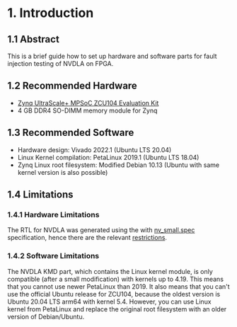 # 1. Introduction
## 1.1 Abstract
This is a brief guide how to set up hardware and software parts for fault injection testing of NVDLA on FPGA.

## 1.2 Recommended Hardware
- [Zynq UltraScale+ MPSoC ZCU104 Evaluation Kit](https://www.xilinx.com/products/boards-and-kits/zcu104.html)
- 4 GB DDR4 SO-DIMM memory module for Zynq

## 1.3 Recommended Software
- Hardware design: Vivado 2022.1 (Ubuntu LTS 20.04)
- Linux Kernel compilation: PetaLinux 2019.1 (Ubuntu LTS 18.04)
- Zynq Linux root filesystem: Modified Debian 10.13 (Ubuntu with same kernel version is also possible)

## 1.4 Limitations
### 1.4.1 Hardware Limitations
The RTL for NVDLA was generated using the with [nv_small.spec](https://github.com/fmasar/nvdla_hw/blob/nv_small/spec/defs/nv_small.spec)
specification, hence there are the relevant [restrictions](http://nvdla.org/hw/v1/hwarch.html#small-nvdla-implementation-example).

### 1.4.2 Software Limitations
The NVDLA KMD part, which contains the Linux kernel module, is only compatible (after a small modification) with
kernels up to 4.19. This means that you cannot use newer PetaLinux than 2019. It also means that you can't use
the official Ubuntu release for ZCU104, because the oldest version is Ubuntu 20.04 LTS arm64 with kernel 5.4.
However, you can use Linux kernel from PetaLinux and replace the original root filesystem with an older version of
Debian/Ubuntu.